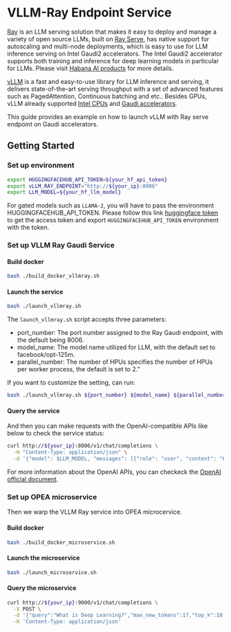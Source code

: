 # VLLM-Ray Endpoint Service

[Ray](https://docs.ray.io/en/latest/serve/index.html) is an LLM serving solution that makes it easy to deploy and manage a variety of open source LLMs, built on [Ray Serve](https://docs.ray.io/en/latest/serve/index.html), has native support for autoscaling and multi-node deployments, which is easy to use for LLM inference serving on Intel Gaudi2 accelerators. The Intel Gaudi2 accelerator supports both training and inference for deep learning models in particular for LLMs. Please visit [Habana AI products](<(https://habana.ai/products)>) for more details.

[vLLM](https://github.com/vllm-project/vllm) is a fast and easy-to-use library for LLM inference and serving, it delivers state-of-the-art serving throughput with a set of advanced features such as PagedAttention, Continuous batching and etc.. Besides GPUs, vLLM already supported [Intel CPUs](https://www.intel.com/content/www/us/en/products/overview.html) and [Gaudi accelerators](https://habana.ai/products).

This guide provides an example on how to launch vLLM with Ray serve endpoint on Gaudi accelerators.

## Getting Started

### Set up environment

```bash
export HUGGINGFACEHUB_API_TOKEN=${your_hf_api_token}
export vLLM_RAY_ENDPOINT="http://${your_ip}:8006"
export LLM_MODEL=${your_hf_llm_model}
```

For gated models such as `LLAMA-2`, you will have to pass the environment HUGGINGFACEHUB_API_TOKEN. Please follow this link [huggingface token](https://huggingface.co/docs/hub/security-tokens) to get the access token and export `HUGGINGFACEHUB_API_TOKEN` environment with the token.

### Set up VLLM Ray Gaudi Service

#### Build docker

```bash
bash ./build_docker_vllmray.sh
```

#### Launch the service

```bash
bash ./launch_vllmray.sh
```

The `launch_vllmray.sh` script accepts three parameters:

- port_number: The port number assigned to the Ray Gaudi endpoint, with the default being 8006.
- model_name: The model name utilized for LLM, with the default set to facebook/opt-125m.
- parallel_number: The number of HPUs specifies the number of HPUs per worker process, the default is set to 2."

If you want to customize the setting, can run:

```bash
bash ./launch_vllmray.sh ${port_number} ${model_name} ${parallel_number}
```

#### Query the service

And then you can make requests with the OpenAI-compatible APIs like below to check the service status:

```bash
curl http://${your_ip}:8006/v1/chat/completions \
  -H "Content-Type: application/json" \
  -d '{"model": $LLM_MODEL, "messages": [{"role": "user", "content": "How are you?"}]}'
```

For more information about the OpenAI APIs, you can checkeck the [OpenAI official document](https://platform.openai.com/docs/api-reference/).

### Set up OPEA microservice

Then we warp the VLLM Ray service into OPEA microcervice.

#### Build docker

```bash
bash ./build_docker_microservice.sh
```

#### Launch the microservice

```bash
bash ./launch_microservice.sh
```

#### Query the microservice

```bash
curl http://${your_ip}:9000/v1/chat/completions \
  -X POST \
  -d '{"query":"What is Deep Learning?","max_new_tokens":17,"top_k":10,"top_p":0.95,"typical_p":0.95,"temperature":0.01,"repetition_penalty":1.03,"streaming":false}' \
  -H 'Content-Type: application/json'
```
